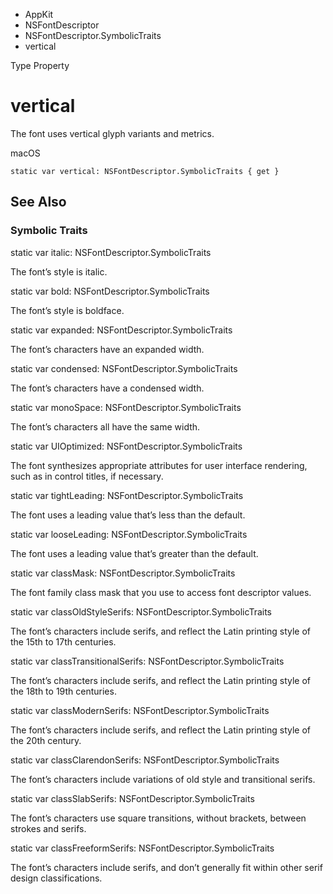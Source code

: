 

- AppKit
- NSFontDescriptor
- NSFontDescriptor.SymbolicTraits
-  vertical 

Type Property

# vertical

The font uses vertical glyph variants and metrics.

macOS

``` source
static var vertical: NSFontDescriptor.SymbolicTraits { get }
```

## See Also

### Symbolic Traits

static var italic: NSFontDescriptor.SymbolicTraits

The font’s style is italic.

static var bold: NSFontDescriptor.SymbolicTraits

The font’s style is boldface.

static var expanded: NSFontDescriptor.SymbolicTraits

The font’s characters have an expanded width.

static var condensed: NSFontDescriptor.SymbolicTraits

The font’s characters have a condensed width.

static var monoSpace: NSFontDescriptor.SymbolicTraits

The font’s characters all have the same width.

static var UIOptimized: NSFontDescriptor.SymbolicTraits

The font synthesizes appropriate attributes for user interface rendering, such as in control titles, if necessary.

static var tightLeading: NSFontDescriptor.SymbolicTraits

The font uses a leading value that’s less than the default.

static var looseLeading: NSFontDescriptor.SymbolicTraits

The font uses a leading value that’s greater than the default.

static var classMask: NSFontDescriptor.SymbolicTraits

The font family class mask that you use to access font descriptor values.

static var classOldStyleSerifs: NSFontDescriptor.SymbolicTraits

The font’s characters include serifs, and reflect the Latin printing style of the 15th to 17th centuries.

static var classTransitionalSerifs: NSFontDescriptor.SymbolicTraits

The font’s characters include serifs, and reflect the Latin printing style of the 18th to 19th centuries.

static var classModernSerifs: NSFontDescriptor.SymbolicTraits

The font’s characters include serifs, and reflect the Latin printing style of the 20th century.

static var classClarendonSerifs: NSFontDescriptor.SymbolicTraits

The font’s characters include variations of old style and transitional serifs.

static var classSlabSerifs: NSFontDescriptor.SymbolicTraits

The font’s characters use square transitions, without brackets, between strokes and serifs.

static var classFreeformSerifs: NSFontDescriptor.SymbolicTraits

The font’s characters include serifs, and don’t generally fit within other serif design classifications.

